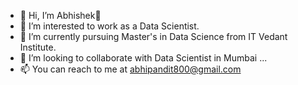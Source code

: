 - 👋 Hi, I’m Abhishek👋
- 👀 I’m interested to work as a Data Scientist.
- 🌱 I’m currently pursuing Master's in Data Science from IT Vedant Institute.
- 💞️ I’m looking to collaborate with Data Scientist in Mumbai ...
- 📫 You can reach to me at abhipandit800@gmail.com

<!---
7ABHI10/7ABHI10 is a ✨ special ✨ repository because its `README.md` (this file) appears on your GitHub profile.
You can click the Preview link to take a look at your changes.
--->
